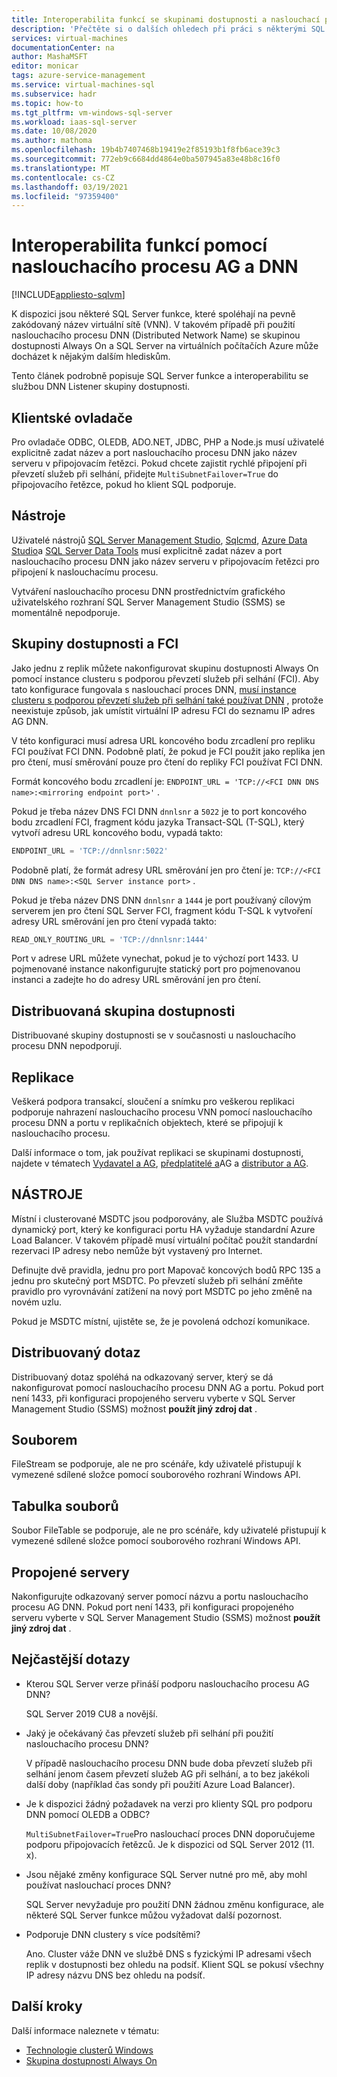 ```yaml
---
title: Interoperabilita funkcí se skupinami dostupnosti a naslouchací proces DNN
description: 'Přečtěte si o dalších ohledech při práci s některými SQL Server funkcemi a s modulem pro naslouchání DNN (Distributed Network Name) se skupinou dostupnosti Always On v SQL Server na virtuálních počítačích Azure. '
services: virtual-machines
documentationCenter: na
author: MashaMSFT
editor: monicar
tags: azure-service-management
ms.service: virtual-machines-sql
ms.subservice: hadr
ms.topic: how-to
ms.tgt_pltfrm: vm-windows-sql-server
ms.workload: iaas-sql-server
ms.date: 10/08/2020
ms.author: mathoma
ms.openlocfilehash: 19b4b7407468b19419e2f85193b1f8fb6ace39c3
ms.sourcegitcommit: 772eb9c6684dd4864e0ba507945a83e48b8c16f0
ms.translationtype: MT
ms.contentlocale: cs-CZ
ms.lasthandoff: 03/19/2021
ms.locfileid: "97359400"
---
```

# <a name="feature-interoperability-with-ag-and-dnn-listener"></a>Interoperabilita funkcí pomocí naslouchacího procesu AG a DNN 
[!INCLUDE[appliesto-sqlvm](../../includes/appliesto-sqlvm.md)]

K dispozici jsou některé SQL Server funkce, které spoléhají na pevně zakódovaný název virtuální sítě (VNN). V takovém případě při použití naslouchacího procesu DNN (Distributed Network Name) se skupinou dostupnosti Always On a SQL Server na virtuálních počítačích Azure může docházet k nějakým dalším hlediskům. 

Tento článek podrobně popisuje SQL Server funkce a interoperabilitu se službou DNN Listener skupiny dostupnosti. 


## <a name="client-drivers"></a>Klientské ovladače

Pro ovladače ODBC, OLEDB, ADO.NET, JDBC, PHP a Node.js musí uživatelé explicitně zadat název a port naslouchacího procesu DNN jako název serveru v připojovacím řetězci. Pokud chcete zajistit rychlé připojení při převzetí služeb při selhání, přidejte `MultiSubnetFailover=True` do připojovacího řetězce, pokud ho klient SQL podporuje. 

## <a name="tools"></a>Nástroje

Uživatelé nástrojů [SQL Server Management Studio](/sql/ssms/sql-server-management-studio-ssms), [Sqlcmd](/sql/tools/sqlcmd-utility), [Azure Data Studio](/sql/azure-data-studio/what-is)a [SQL Server Data Tools](/sql/ssdt/sql-server-data-tools) musí explicitně zadat název a port naslouchacího procesu DNN jako název serveru v připojovacím řetězci pro připojení k naslouchacímu procesu. 

Vytváření naslouchacího procesu DNN prostřednictvím grafického uživatelského rozhraní SQL Server Management Studio (SSMS) se momentálně nepodporuje. 


## <a name="availability-groups-and-fci"></a>Skupiny dostupnosti a FCI

Jako jednu z replik můžete nakonfigurovat skupinu dostupnosti Always On pomocí instance clusteru s podporou převzetí služeb při selhání (FCI). Aby tato konfigurace fungovala s naslouchací proces DNN, [musí instance clusteru s podporou převzetí služeb při selhání také používat DNN](failover-cluster-instance-distributed-network-name-dnn-configure.md) , protože neexistuje způsob, jak umístit virtuální IP adresu FCI do seznamu IP adres AG DNN. 

V této konfiguraci musí adresa URL koncového bodu zrcadlení pro repliku FCI používat FCI DNN. Podobně platí, že pokud je FCI použit jako replika jen pro čtení, musí směrování pouze pro čtení do repliky FCI používat FCI DNN. 

Formát koncového bodu zrcadlení je: `ENDPOINT_URL = 'TCP://<FCI DNN DNS name>:<mirroring endpoint port>'` . 

Pokud je třeba název DNS FCI DNN `dnnlsnr` a `5022` je to port koncového bodu zrcadlení FCI, fragment kódu jazyka Transact-SQL (T-SQL), který vytvoří adresu URL koncového bodu, vypadá takto: 

```sql
ENDPOINT_URL = 'TCP://dnnlsnr:5022'
```

Podobně platí, že formát adresy URL směrování jen pro čtení je: `TCP://<FCI DNN DNS name>:<SQL Server instance port>` . 

Pokud je třeba název DNS DNN `dnnlsnr` a `1444` je port používaný cílovým serverem jen pro čtení SQL Server FCI, fragment kódu T-SQL k vytvoření adresy URL směrování jen pro čtení vypadá takto: 

```sql
READ_ONLY_ROUTING_URL = 'TCP://dnnlsnr:1444'
```

Port v adrese URL můžete vynechat, pokud je to výchozí port 1433. U pojmenované instance nakonfigurujte statický port pro pojmenovanou instanci a zadejte ho do adresy URL směrování jen pro čtení.  

## <a name="distributed-availability-group"></a>Distribuovaná skupina dostupnosti

Distribuované skupiny dostupnosti se v současnosti u naslouchacího procesu DNN nepodporují. 

## <a name="replication"></a>Replikace

Veškerá podpora transakcí, sloučení a snímku pro veškerou replikaci podporuje nahrazení naslouchacího procesu VNN pomocí naslouchacího procesu DNN a portu v replikačních objektech, které se připojují k naslouchacího procesu. 

Další informace o tom, jak používat replikaci se skupinami dostupnosti, najdete v tématech [Vydavatel a AG](/sql/database-engine/availability-groups/windows/configure-replication-for-always-on-availability-groups-sql-server), [předplatitelé a](/sql/database-engine/availability-groups/windows/replication-subscribers-and-always-on-availability-groups-sql-server)AG a [distributor a AG](/sql/relational-databases/replication/configure-distribution-availability-group).

## <a name="msdtc"></a>NÁSTROJE

Místní i clusterované MSDTC jsou podporovány, ale Služba MSDTC používá dynamický port, který ke konfiguraci portu HA vyžaduje standardní Azure Load Balancer. V takovém případě musí virtuální počítač použít standardní rezervaci IP adresy nebo nemůže být vystavený pro Internet. 

Definujte dvě pravidla, jednu pro port Mapovač koncových bodů RPC 135 a jednu pro skutečný port MSDTC. Po převzetí služeb při selhání změňte pravidlo pro vyrovnávání zatížení na nový port MSDTC po jeho změně na novém uzlu. 

Pokud je MSDTC místní, ujistěte se, že je povolená odchozí komunikace. 

## <a name="distributed-query"></a>Distribuovaný dotaz 

Distribuovaný dotaz spoléhá na odkazovaný server, který se dá nakonfigurovat pomocí naslouchacího procesu DNN AG a portu. Pokud port není 1433, při konfiguraci propojeného serveru vyberte v SQL Server Management Studio (SSMS) možnost **použít jiný zdroj dat** . 

## <a name="filestream"></a>Souborem

FileStream se podporuje, ale ne pro scénáře, kdy uživatelé přistupují k vymezené sdílené složce pomocí souborového rozhraní Windows API. 

## <a name="filetable"></a>Tabulka souborů

Soubor FileTable se podporuje, ale ne pro scénáře, kdy uživatelé přistupují k vymezené sdílené složce pomocí souborového rozhraní Windows API. 

## <a name="linked-servers"></a>Propojené servery

Nakonfigurujte odkazovaný server pomocí názvu a portu naslouchacího procesu AG DNN. Pokud port není 1433, při konfiguraci propojeného serveru vyberte v SQL Server Management Studio (SSMS) možnost **použít jiný zdroj dat** . 


## <a name="frequently-asked-questions"></a>Nejčastější dotazy


- Kterou SQL Server verze přináší podporu naslouchacího procesu AG DNN? 

   SQL Server 2019 CU8 a novější.

- Jaký je očekávaný čas převzetí služeb při selhání při použití naslouchacího procesu DNN?

   V případě naslouchacího procesu DNN bude doba převzetí služeb při selhání jenom časem převzetí služeb AG při selhání, a to bez jakékoli další doby (například čas sondy při použití Azure Load Balancer).

- Je k dispozici žádný požadavek na verzi pro klienty SQL pro podporu DNN pomocí OLEDB a ODBC?

   `MultiSubnetFailover=True`Pro naslouchací proces DNN doporučujeme podporu připojovacích řetězců. Je k dispozici od SQL Server 2012 (11. x).

- Jsou nějaké změny konfigurace SQL Server nutné pro mě, aby mohl používat naslouchací proces DNN? 

   SQL Server nevyžaduje pro použití DNN žádnou změnu konfigurace, ale některé SQL Server funkce můžou vyžadovat další pozornost. 

- Podporuje DNN clustery s více podsítěmi?

   Ano. Cluster váže DNN ve službě DNS s fyzickými IP adresami všech replik v dostupnosti bez ohledu na podsíť. Klient SQL se pokusí všechny IP adresy názvu DNS bez ohledu na podsíť. 



## <a name="next-steps"></a>Další kroky

Další informace naleznete v tématu: 

- [Technologie clusterů Windows](/windows-server/failover-clustering/failover-clustering-overview)   
- [Skupina dostupnosti Always On](/sql/database-engine/availability-groups/windows/overview-of-always-on-availability-groups-sql-server)

